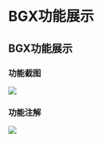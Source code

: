 # BGX功能展示

## BGX功能展示

### 功能截图 <a href="#gong-neng-jie-tu" id="gong-neng-jie-tu"></a>

![](https://docs.hzz.im/\~gitbook/image?url=https%3A%2F%2F1382592200-files.gitbook.io%2F%7E%2Ffiles%2Fv0%2Fb%2Fgitbook-x-prod.appspot.com%2Fo%2Fspaces%252F7YXEHggLzaiKwZjRSOD4%252Fuploads%252FhiWqnwXBuoJB2cSyOLdv%252Fimage.png%3Falt%3Dmedia%26token%3Da57e5cc0-362a-46a8-80fb-132d3fe1377d\&width=768\&dpr=4\&quality=100\&sign=29c1b1e7\&sv=1)

### 功能注解 <a href="#gong-neng-zhu-jie" id="gong-neng-zhu-jie"></a>

![](https://docs.hzz.im/\~gitbook/image?url=https%3A%2F%2F1382592200-files.gitbook.io%2F%7E%2Ffiles%2Fv0%2Fb%2Fgitbook-x-prod.appspot.com%2Fo%2Fspaces%252F7YXEHggLzaiKwZjRSOD4%252Fuploads%252FmSRXxoYd6GRyNy1IZsVg%252FBGX%25E9%2583%25A8%25E5%2588%2586%25E9%2587%258D%25E8%25A6%2581%25E5%258A%259F%25E8%2583%25BD%25E6%25B3%25A8%25E8%25A7%25A3.png%3Falt%3Dmedia%26token%3D99c74272-3346-41b1-beb9-9a5c041390c7\&width=768\&dpr=4\&quality=100\&sign=f6ccd9de\&sv=1)
